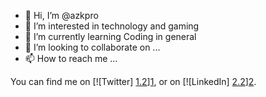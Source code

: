 
- 👋 Hi, I’m @azkpro
- 👀 I’m interested in technology and gaming
- 🌱 I’m currently learning Coding in general
- 💞️ I’m looking to collaborate on ...
- 📫 How to reach me ...

<!-- Actual text -->

You can find me on [![Twitter] [1.2]][1], or on [![LinkedIn] [2.2]][2].

<!-- Icons -->

[1.2]: http://i.imgur.com/wWzX9uB.png (twitter icon without padding)
[2.2]: https://raw.githubusercontent.com/MartinHeinz/MartinHeinz/master/linkedin-3-16.png (LinkedIn icon without padding)

<!-- Links to your social media accounts -->

[1]: https://twitter.com/Azkpro
[2]: https://www.linkedin.com/in/kaiserryo/

<!---
azkpro/azkpro is a ✨ special ✨ repository because its `README.md` (this file) appears on your GitHub profile.
You can click the Preview link to take a look at your changes.
--->
